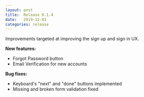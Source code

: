 ```yaml
---
layout: post
title:  Release 0.1.4
date:   2019-12-01
categories: release
---
```


Improvements targeted at improving the sign up and sign in UX.

**New features:**

- Forgot Password button
- Email Verification for new accounts

**Bug fixes:** 

- Keyboard's "next" and "done" buttons implemented
- Missing and broken form validation fixed